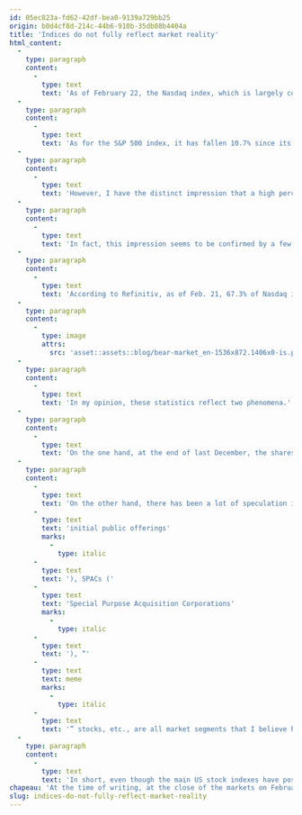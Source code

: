```yaml
---
id: 05ec823a-fd62-42df-bea0-9139a729bb25
origin: b0d4cf8d-214c-44b6-910b-35db08b4404a
title: 'Indices do not fully reflect market reality'
html_content:
  -
    type: paragraph
    content:
      -
        type: text
        text: 'As of February 22, the Nasdaq index, which is largely comprised of technology companies, is down 17.5% since its peak reached on November 22, 2021. Since the start of 2022, the index has lost 14 .5%. In this case, we are comfortably in a correction.'
  -
    type: paragraph
    content:
      -
        type: text
        text: 'As for the S&P 500 index, it has fallen 10.7% since its peak reached on January 4. The 1% drop in this index on February 22 therefore officially put it in the “correction” phase. Since the start of 2022, the S&P 500 has lost 9.7%.'
  -
    type: paragraph
    content:
      -
        type: text
        text: 'However, I have the distinct impression that a high percentage of stocks listed on the stock exchange are showing declines that are significantly higher than what these indexes might indicate.'
  -
    type: paragraph
    content:
      -
        type: text
        text: 'In fact, this impression seems to be confirmed by a few statistics that I have observed over the past few days, in particular regarding the Nasdaq index.'
  -
    type: paragraph
    content:
      -
        type: text
        text: 'According to Refinitiv, as of Feb. 21, 67.3% of Nasdaq index stocks had fallen 20% or more since their 52-week high. Even more impressive in my opinion, 50.0% of the stocks in the index fell by 30% or more. The following graph is rather eloquent:'
  -
    type: paragraph
    content:
      -
        type: image
        attrs:
          src: 'asset::assets::blog/bear-market_en-1536x872.1406x0-is.png'
  -
    type: paragraph
    content:
      -
        type: text
        text: 'In my opinion, these statistics reflect two phenomena.'
  -
    type: paragraph
    content:
      -
        type: text
        text: 'On the one hand, at the end of last December, the shares of Apple (representing 11.37% of the index), Microsoft (9.85%), Amazon (6.60%) and Alphabet (its two classes of shares combine a weight of 6.99%), four securities among the approximately 3,300 of the Nasdaq index have a combined a weighting of 34.8%. However, these four securities show an average drop of “only” 15.7% since their recent peaks. This means that the vast majority of securities listed on the Nasdaq have suffered much larger declines than those of these four securities.'
  -
    type: paragraph
    content:
      -
        type: text
        text: 'On the other hand, there has been a lot of speculation in 2021 surrounding the securities of technology companies or whose activities are in “trendy” sectors. IPOs ('
      -
        type: text
        text: 'initial public offerings'
        marks:
          -
            type: italic
      -
        type: text
        text: '), SPACs ('
      -
        type: text
        text: 'Special Purpose Acquisition Corporations'
        marks:
          -
            type: italic
      -
        type: text
        text: '), “'
      -
        type: text
        text: meme
        marks:
          -
            type: italic
      -
        type: text
        text: '” stocks, etc., are all market segments that I believe have been subject to unbridled speculation. Overall, these market segments are the ones that have been hit the hardest in recent months.'
  -
    type: paragraph
    content:
      -
        type: text
        text: 'In short, even though the main US stock indexes have posted marked declines in recent months, a large majority of North American securities have fallen significantly more than these indexes. Even if the media speaks of a “correction”, the reality experienced by most investors is that of a real bear market.'
chapeau: 'At the time of writing, at the close of the markets on February 22, the American markets were officially in a “correction”. The definition of a correction is a 10% decline from a recent high; a 20% decline from a recent high is called a bear market. These purely technical terms make it easier for journalists to comment on stock market declines.'
slug: indices-do-not-fully-reflect-market-reality
---
```

